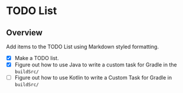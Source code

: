 # TODO List

## Overview

Add items to the TODO List using Markdown styled formatting.

- [x] Make a TODO list.
- [x] Figure out how to use Java to write a custom task for Gradle in the `buildSrc/`
- [ ] Figure out how to use Kotlin to write a Custom Task for Gradle in `buildSrc/`